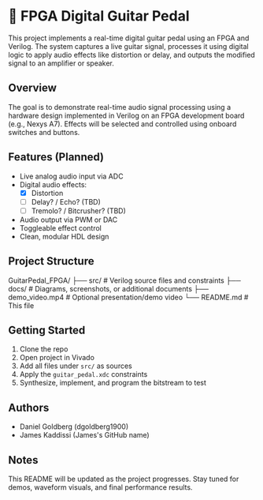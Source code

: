 # 🎸 FPGA Digital Guitar Pedal

This project implements a real-time digital guitar pedal using an FPGA and Verilog. The system captures a live guitar signal, processes it using digital logic to apply audio effects like distortion or delay, and outputs the modified signal to an amplifier or speaker.

##  Overview

The goal is to demonstrate real-time audio signal processing using a hardware design implemented in Verilog on an FPGA development board (e.g., Nexys A7). Effects will be selected and controlled using onboard switches and buttons.

##  Features (Planned)

- Live analog audio input via ADC
- Digital audio effects:
  - [x] Distortion
  - [ ] Delay? / Echo? (TBD)
  - [ ] Tremolo? / Bitcrusher? (TBD)
- Audio output via PWM or DAC
- Toggleable effect control
- Clean, modular HDL design

##  Project Structure

GuitarPedal_FPGA/ 
├── src/ # Verilog source files and constraints 
├── docs/ # Diagrams, screenshots, or additional documents 
├── demo_video.mp4 # Optional presentation/demo video 
└── README.md # This file

##  Getting Started

1. Clone the repo
2. Open project in Vivado
3. Add all files under `src/` as sources
4. Apply the `guitar_pedal.xdc` constraints
5. Synthesize, implement, and program the bitstream to test

##  Authors

- Daniel Goldberg (dgoldberg1900)
- James Kaddissi (James's GitHub name)

##  Notes

This README will be updated as the project progresses. Stay tuned for demos, waveform visuals, and final performance results.

